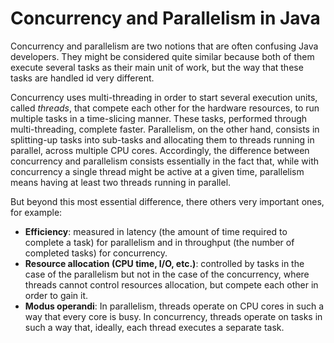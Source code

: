 # Concurrency and Parallelism in Java

Concurrency and parallelism are two notions that are often confusing Java developers.
They might be considered quite similar because both of them execute several tasks 
as their main unit of work, but the way that these tasks are handled id very 
different.

Concurrency uses multi-threading in order to start several execution units, 
called *threads*, that compete each other for the hardware resources, to run 
multiple tasks in a time-slicing manner. These tasks, performed through 
multi-threading, complete faster. Parallelism, on the other hand, consists in 
splitting-up tasks into sub-tasks and allocating them to threads running in 
parallel, across multiple CPU cores. Accordingly, the difference between concurrency
and parallelism consists essentially in the fact that, while with concurrency a
single thread might be active at a given time, parallelism means having at least
two threads running in parallel.

But beyond this most essential difference, there others very important ones, 
for example:

  - **Efficiency**: measured in latency (the amount of time required to complete a task) for parallelism and in throughput (the number of completed tasks) for concurrency.
  - **Resource allocation (CPU time, I/O, etc.)**: controlled by tasks in the case of the parallelism but not in the case of the concurrency, where threads cannot control resources allocation, but compete each other in order to gain it.
  - **Modus operandi**: In parallelism, threads operate on CPU cores in such a way that every core is busy. In concurrency, threads operate on tasks in such a way that, ideally, each thread executes a separate task.


